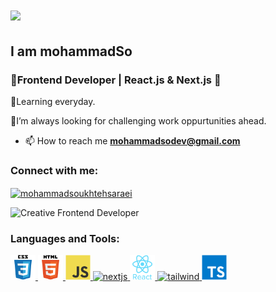 <h1>
  <img src="https://readme-typing-svg.herokuapp.com/?font=Righteous&size=35&width=500&height=70&duration=4000&color=7E57C2&lines=Hi+there+👋" />
  <h2>I am mohammadSo</h2>
</h1>
<h3>🌟Frontend Developer | React.js & Next.js 🚀
</h3>
<p> 🌟Learning everyday.</p>
<p> 🌟I’m always looking for challenging work oppurtunities ahead.</p>


- 📫 How to reach me **mohammadsodev@gmail.com**

<h3 align="left">Connect with me:</h3>
<p align="left">
<a href="https://linkedin.com/in/mohammadsoukhtehsaraei" target="blank"><img align="center" src="https://raw.githubusercontent.com/rahuldkjain/github-profile-readme-generator/master/src/images/icons/Social/linked-in-alt.svg" alt="mohammadsoukhtehsaraei" height="30" width="40" /></a>
</p>

![Creative Frontend Developer](https://img.shields.io/badge/Creative%20Frontend-React.js%20%26%20Next.js-blue?style=for-the-badge&logo=react)



<h3 align="left">Languages and Tools:</h3>
<p align="left"> <a href="https://www.w3schools.com/css/" target="_blank" rel="noreferrer"> <img src="https://raw.githubusercontent.com/devicons/devicon/master/icons/css3/css3-original-wordmark.svg" alt="css3" width="40" height="40"/> </a> <a href="https://www.w3.org/html/" target="_blank" rel="noreferrer"> <img src="https://raw.githubusercontent.com/devicons/devicon/master/icons/html5/html5-original-wordmark.svg" alt="html5" width="40" height="40"/> </a> <a href="https://developer.mozilla.org/en-US/docs/Web/JavaScript" target="_blank" rel="noreferrer"> <img src="https://raw.githubusercontent.com/devicons/devicon/master/icons/javascript/javascript-original.svg" alt="javascript" width="40" height="40"/> </a> <a href="https://nextjs.org/" target="_blank" rel="noreferrer"> <img src="https://cdn.worldvectorlogo.com/logos/nextjs-2.svg" alt="nextjs" width="40" height="40"/> </a> <a href="https://reactjs.org/" target="_blank" rel="noreferrer"> <img src="https://raw.githubusercontent.com/devicons/devicon/master/icons/react/react-original-wordmark.svg" alt="react" width="40" height="40"/> </a> <a href="https://tailwindcss.com/" target="_blank" rel="noreferrer"> <img src="https://www.vectorlogo.zone/logos/tailwindcss/tailwindcss-icon.svg" alt="tailwind" width="40" height="40"/> </a> <a href="https://www.typescriptlang.org/" target="_blank" rel="noreferrer"> <img src="https://raw.githubusercontent.com/devicons/devicon/master/icons/typescript/typescript-original.svg" alt="typescript" width="40" height="40"/> </a> </p>

